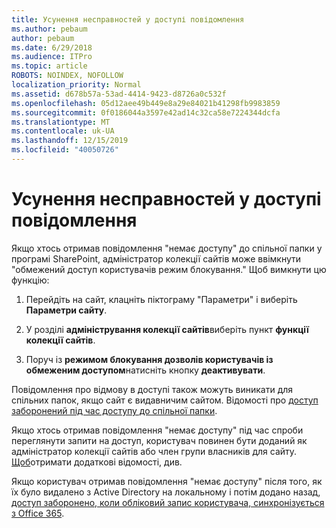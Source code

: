 ```yaml
---
title: Усунення несправностей у доступі повідомлення
ms.author: pebaum
author: pebaum
ms.date: 6/29/2018
ms.audience: ITPro
ms.topic: article
ROBOTS: NOINDEX, NOFOLLOW
localization_priority: Normal
ms.assetid: d678b57a-53ad-4414-9423-d8726a0c532f
ms.openlocfilehash: 05d12aee49b449e8a29e84021b41298fb9983859
ms.sourcegitcommit: 0f0186044a3597e42ad14c32ca58e7224344dcfa
ms.translationtype: MT
ms.contentlocale: uk-UA
ms.lasthandoff: 12/15/2019
ms.locfileid: "40050726"
---
```

# <a name="troubleshoot-access-denied-messages"></a>Усунення несправностей у доступі повідомлення

Якщо хтось отримав повідомлення "немає доступу" до спільної папки у програмі SharePoint, адміністратор колекції сайтів може ввімкнути "обмежений доступ користувачів режим блокування." Щоб вимкнути цю функцію: 
  
1. Перейдіть на сайт, клацніть піктограму "Параметри" і виберіть **Параметри сайту**.
    
2. У розділі **адміністрування колекції сайтів**виберіть пункт **функції колекції сайтів**.
    
3. Поруч із **режимом блокування дозволів користувачів із обмеженим доступом**натисніть кнопку **деактивувати**.
    
Повідомлення про відмову в доступі також можуть виникати для спільних папок, якщо сайт є видавничим сайтом. Відомості про [доступ заборонений під час доступу до спільної папки](https://go.microsoft.com/fwlink/?linkid=2004317).
  
Якщо хтось отримав повідомлення "немає доступу" під час спроби переглянути запити на доступ, користувач повинен бути доданий як адміністратор колекції сайтів або член групи власників для сайту. [Щоб](https://go.microsoft.com/fwlink/?linkid=2004220)отримати додаткові відомості, див.
  
Якщо користувач отримав повідомлення "немає доступу" після того, як їх було видалено з Active Directory на локальному і потім додано назад, [доступ заборонено, коли обліковий запис користувача, синхронізується з Office 365](https://go.microsoft.com/fwlink/?linkid=2004318).
  

